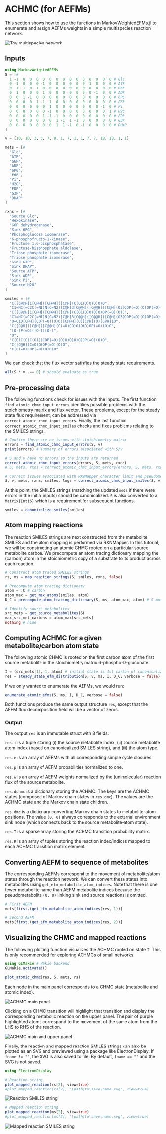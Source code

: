 # ACHMC (for AEFMs)

This section shows how to use the functions in MarkovWeightedEFMs.jl to
enumerate and assign AEFMs weights in a simple multispecies reaction
network.

![Toy multispecies network](../assets/toy-network-1-achmc.png)

## Inputs

```julia
using MarkovWeightedEFMs
S = [#
  1 -1  0  0  0  0  0  0  0  0  0  0  0  0  0  0 # Glc
  0 -1  0  0  0 -1  0  0  0  0  0  0  1  0  0  0 # ATP
  0  1 -1  0 -1  0  0  0  0  0  0  0  0  0  0  0 # G6P
  0  1  0  0  0  1  0  0  0  0  0  0  0 -1  0  0 # ADP
  0  0  1 -1  0  0  0  0  0  0  0  0  0  0  0  0 # 6PG
  0  0  0  0  1 -1  1  0  0  0  0  0  0  0  0  0 # F6P
  0  0  0  0  0  0  1  0  0  0  0  0  0  0 -1  0 # Pi
  0  0  0  0  0  0 -1  0  0  0  0  0  0  0  0  1 # H2O
  0  0  0  0  0  1 -1 -1  0  0  0  0  0  0  0  0 # FDP
  0  0  0  0  0  0  0  1 -1  1 -1  0  0  0  0  0 # G3P
  0  0  0  0  0  0  0  1  1 -1  0 -1  0  0  0  0 # DHAP
]

v = [10, 10, 3, 3, 7, 8, 1, 7, 1, 1, 7, 7, 18, 18, 1, 1]

mets = [#
  "Glc",
  "ATP",
  "G6P",
  "ADP",
  "6PG",
  "F6P",
  "Pi",
  "H2O",
  "FDP",
  "G3P",
  "DHAP"
]

rxns = [#
  "Source Glc",
  "Hexokinase",
  "G6P dehydrogenase",
  "Sink 6PG",
  "Phosphoglucose isomerase",
  "6-phosphofructo-1-kinase",
  "Fructose 1,6-bisphosphatase",
  "Fructose-bisphosphate aldolase",
  "Triose phosphate isomerase",
  "Triose phosphate isomerase",
  "Sink G3P",
  "Sink DHAP",
  "Source ATP",
  "Sink ADP",
  "Sink Pi",
  "Source H2O"
]

smiles = [#
  "C([C@@H]1[C@H]([C@@H]([C@H](C(O1)O)O)O)O)O",
  "C1=NC(=C2C(=N1)N(C=N2)[C@H]3[C@@H]([C@@H]([C@H](O3)COP(=O)(O)OP(=O)(O)OP(=O)(O)O)O)O)N",
  "C([C@@H]1[C@H]([C@@H]([C@H](C(O1)O)O)O)O)OP(=O)(O)O",
  "C1=NC(=C2C(=N1)N(C=N2)[C@H]3[C@@H]([C@@H]([C@H](O3)COP(=O)(O)OP(=O)(O)O)O)O)N",
  "O=C1O[C@H](COP(=O)(O)O)[C@@H](O)[C@H](O)[C@H]1O",
  "C([C@H]([C@H]([C@@H](C(=O)CO)O)O)O)OP(=O)(O)O",
  "[O-]P(=O)([O-])[O-]",
  "O",
  "C(C1C(C(C(O1)(COP(=O)(O)O)O)O)O)OP(=O)(O)O",
  "C([C@H](C=O)O)OP(=O)(O)O",
  "C(C(=O)COP(=O)(O)O)O"
]
```

We can check that the flux vector satisfies the steady state requirements.

```julia
all(S * v .== 0) # should evaluate as true
```

## Pre-processing data

The following functions check for issues with the inputs. The first function
`find_atomic_chmc_input_errors` identifies possible problems with the
stoichiometry matrix and flux vector. These problems, except for the steady
state flux requirement, can be addressed via `correct_atomic_chmc_input_errors`.
Finally, the last function `correct_atomic_chmc_input_smiles` checks and fixes
problems relating to the SMILES strings.

```julia
# Confirm there are no issues with stoichiometry matrix 
errors = find_atomic_chmc_input_errors(S, v)
print(errors) # summary of errors associated with S/v

# S and v have no errors so the inputs are returned
correct_atomic_chmc_input_errors(errors, S, mets, rxns)
# S, mets, rxns = correct_atomic_chmc_input_errors(errors, S, mets, rxns) # otherwise

# Correct issues associated with RXNMapper character limit and pseudometabolites
S, v, mets, rxns, smiles, logs = correct_atomic_chmc_input_smiles(S, v, mets, rxns, smiles)
```

At this point, the SMILES strings (matching the updated `mets` if there were
errors in the initial inputs) should be canonicalized. `S` is also converted
to a `Matrix{Int16}` which is a requirement for subsequent functions.

```julia
smiles = canonicalize_smiles(smiles)
```

## Atom mapping reactions

The reaction SMILES strings are next constructed from the metabolite SMILES and
the atom mapping is performed via RXNMapper. In this tutorial, we will be
constructing an atomic CHMC rooted on a particular source metabolite carbon.
We precompute an atom tracing dictionary mapping the (carbon) atom in the
stoichiometric copy of a substrate to its product across each reaction.

```julia
# Construct atom traced SMILES strings
rs, ms = map_reaction_strings(S, smiles, rxns, false)

# Precompute atom tracing dictionary
atom = :C # carbon
atom_max = get_max_atoms(smiles, atom)
D_C = precompute_atom_tracing_dictionary(S, ms, atom_max, atom) # S must be Matrix{Int16}

# Identify source metabolites
src_mets = get_source_metabolites(S)
max_src_met_carbons = atom_max[src_mets]
nothing # hide
```

## Computing ACHMC for a given metabolite/carbon atom state

The following atomic CHMC is rooted on the first carbon atom of the first
source metabolite in the stoichiometry matrix 6-phospho-D-gluconate.

```julia
I = (src_mets[1], 1, atom) # initial state is 1st carbon of canonicalized glucose
res = steady_state_efm_distribution(S, v, ms, I, D_C; verbose = false) # S must be Matrix{Int16}
```

If we only wanted to enumerate the AEFMs, we would run:

```julia
enumerate_atomic_efms(S, ms, I, D_C, verbose = false)
```

Both functions produce the same output structure `res`, except that the
AEFM flux decomposition field will be a vector of zeros.

### Output

The output `res` is an immutable struct with 8 fields:

`res.i` is a tuple storing (i) the source metabolite index, (ii) source
metabolite atom index (based on canonicalized SMILES string), and (iii)
the atom type.

`res.e` is an array of AEFMs with all corresponding simple cycle closures.

`res.p` is an array of AEFM probabilities normalized to one.

`res.w` is an array of AEFM weights normalized by the (unimolecular) reaction flux of the source metabolite.

`res.dchmc` is a dictionary storing the ACHMC. The keys are the ACHMC
states (composed of Markov chain states in `res.dmc`). The values are the
ACHMC state and the Markov chain state children.

`res.dmc` is a dictionary converting Markov chain states to
metabolite-atom positions. The value `(0, 0)` always corresponds to the
external environment sink node (which connects back to the source
metabolite-atom state).

`res.T` is a sparse array storing the ACHMC transition probability matrix.

`res.R` is an array of tuples storing the reaction index/indices mapped to
each ACHMC transition matrix element.

## Converting AEFM to sequence of metabolites

The corresponding AEFMs correspond to the movement of
metabolite/atom states through the reaction network. We can convert these
states into metabolites using `get_efm_metabolite_atom_indices`.  Note
that there is one fewer metabolite name than AEFM metabolite indices
because the pseudometabolite `(0, 0)` linking sink and source reactions is
omitted.

```julia
# First AEFM
mets[first.(get_efm_metabolite_atom_indices(res, 1))]
```

```julia
# Second AEFM
mets[first.(get_efm_metabolite_atom_indices(res, 2))]
```

## Visualizing the CHMC and mapped reactions

The following plotting function visualizes the ACHMC rooted on state `I`.
This is only recommended for exploring ACHMCs of small networks.

```julia
using GLMakie # Makie backend
GLMakie.activate!()

plot_atomic_chmc(res, S, mets, rs)
```

Each node in the main panel corresponds to a CHMC state
(metabolite and atomic index).

![ACHMC main panel](../assets/toy-network-1-chmc-makie-1.png)

Clicking on a CHMC transition will highlight
that transition and display the corresponding metabolic reaction on the upper
panel. The pair of purple highlighted atoms correspond to the movement of the
same atom from the LHS to RHS of the reaction.

![ACHMC main and upper panel](../assets/toy-network-1-chmc-makie-2.png)

Finally, the reaction and mapped reaction SMILES strings can also be plotted as
an SVG and previewed using a package like ElectronDisplay. If `fname != ""`,
the SVG is also saved to file. By default, `fname == ""` and the SVG is not
saved.

```julia
using ElectronDisplay

# Reaction string
plot_mapped_reaction(rs[2], view=true)
#plot_mapped_reaction(rs[2], "\path\to\save\name.svg", view=true)
```

![Reaction SMILES string](../assets/rs-2.svg)

```julia
# Mapped reaction string
plot_mapped_reaction(ms[2], view=true)
#plot_mapped_reaction(ms[2], "\path\to\save\name.svg", view=true)
```

![Mapped reaction SMILES string](../assets/ms-2.svg)

